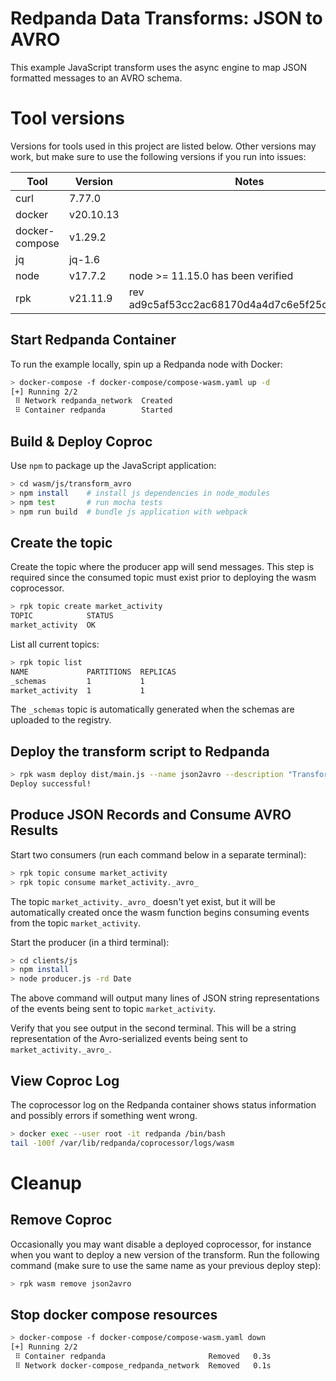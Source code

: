 # Redpanda Data Transforms: JSON to AVRO

This example JavaScript transform uses the async engine to map JSON formatted messages to an AVRO schema.

# Tool versions

Versions for tools used in this project are listed below.
Other versions may work, but make sure to use the following versions if you run into issues:

| Tool | Version | Notes |
| - | - | - |
| curl | 7.77.0 |
| docker | v20.10.13 |
| docker-compose | v1.29.2 |
| jq | jq-1.6 |
| node | v17.7.2 | node >= 11.15.0 has been verified |
| rpk | v21.11.9 | rev ad9c5af53cc2ac68170d4a4d7c6e5f25c0d17f69 |

## Start Redpanda Container

To run the example locally, spin up a Redpanda node with Docker:

```bash
> docker-compose -f docker-compose/compose-wasm.yaml up -d
[+] Running 2/2
 ⠿ Network redpanda_network  Created
 ⠿ Container redpanda        Started
```

## Build & Deploy Coproc

Use `npm` to package up the JavaScript application:

```bash
> cd wasm/js/transform_avro
> npm install    # install js dependencies in node_modules
> npm test       # run mocha tests
> npm run build  # bundle js application with webpack
```

## Create the topic

Create the topic where the producer app will send messages.
This step is required since the consumed topic must exist prior to deploying the wasm coprocessor.

```bash
> rpk topic create market_activity
TOPIC            STATUS
market_activity  OK
```

List all current topics:
```bash
> rpk topic list
NAME             PARTITIONS  REPLICAS
_schemas         1           1
market_activity  1           1
```

The `_schemas` topic is automatically generated when the schemas are uploaded to the registry.

## Deploy the transform script to Redpanda

```bash
> rpk wasm deploy dist/main.js --name json2avro --description "Transforms JSON to AVRO"
Deploy successful!
```

## Produce JSON Records and Consume AVRO Results

Start two consumers (run each command below in a separate terminal):

```bash
> rpk topic consume market_activity
> rpk topic consume market_activity._avro_
```

The topic `market_activity._avro_` doesn't yet exist, but it will be automatically created once the wasm function begins consuming events from the topic `market_activity`.

Start the producer (in a third terminal):

```bash
> cd clients/js
> npm install
> node producer.js -rd Date
```

The above command will output many lines of JSON string representations of the events being sent to topic `market_activity`.

Verify that you see output in the second terminal.
This will be a string representation of the Avro-serialized events being sent to `market_activity._avro_`.

## View Coproc Log

The coprocessor log on the Redpanda container shows status information and possibly errors if something went wrong.

```bash
> docker exec --user root -it redpanda /bin/bash
tail -100f /var/lib/redpanda/coprocessor/logs/wasm
```

# Cleanup

## Remove Coproc

Occasionally you may want disable a deployed coprocessor, for instance when you want to deploy a new version of the transform.
Run the following command (make sure to use the same name as your previous deploy step):

```bash
> rpk wasm remove json2avro
```

## Stop docker compose resources

```bash
> docker-compose -f docker-compose/compose-wasm.yaml down
[+] Running 2/2
 ⠿ Container redpanda                       Removed   0.3s
 ⠿ Network docker-compose_redpanda_network  Removed   0.1s
```
